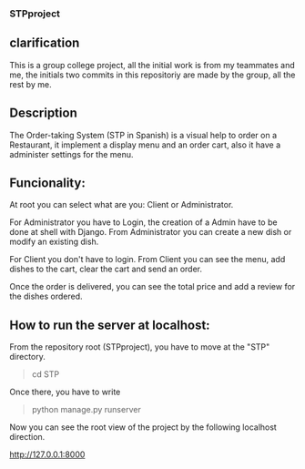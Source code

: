 ### STPproject

## clarification
This is a group college project, all the initial work is from my teammates and me, the initials two commits in this repositoriy  are made by the group, all the rest by me.

## Description
The Order-taking System (STP in Spanish) is a visual help to order on a Restaurant, it implement a display menu and an order cart, also it have a administer settings for the menu.   

## Funcionality:
At root you can select what are you: Client or Administrator.

For Administrator you have to Login, the creation of a Admin have to be done at shell with Django.
From Administrator you can create a new dish or modify an existing dish.

For Client you don't have to login.
From Client you can see the menu, add dishes to the cart, clear the cart and send an order.


Once the order is delivered, you can see the total price and add a review for the dishes ordered.

## How to run the server at localhost:

From the repository root (STPproject), you have to move at the "STP" directory.

> cd STP

Once there, you have to write

> python manage.py runserver

Now you can see the root view of the project by the following localhost direction.

http://127.0.0.1:8000

